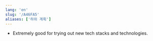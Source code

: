 ```yaml
---
lang: 'en'
slug: '/A46FA5'
aliases: ['하위 계획']
---
```


- Extremely good for trying out new tech stacks and technologies.

<head>
  <html lang="en-US"/>
</head>
